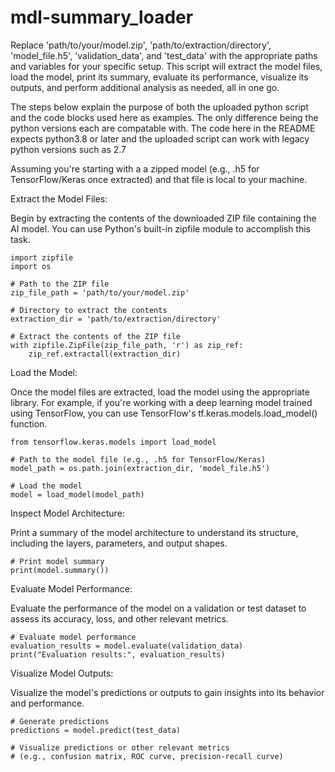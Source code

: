 # mdl-summary_loader

Replace 'path/to/your/model.zip', 'path/to/extraction/directory', 'model_file.h5', 'validation_data', and 'test_data' with the appropriate paths and variables for your specific setup. This script will extract the model files, load the model, print its summary, evaluate its performance, visualize its outputs, and perform additional analysis as needed, all in one go.

The steps below explain the purpose of both the uploaded python script and the code blocks used here as examples. The only difference being the python versions each are compatable with. The code here in the README expects python3.8 or later and the uploaded script can work with legacy python versions such as 2.7

Assuming you're starting with a a zipped model (e.g., .h5 for TensorFlow/Keras once extracted) and that file is local to your machine. 

Extract the Model Files:

Begin by extracting the contents of the downloaded ZIP file containing the AI model. You can use Python's built-in zipfile module to accomplish this task.
```
import zipfile
import os

# Path to the ZIP file
zip_file_path = 'path/to/your/model.zip'

# Directory to extract the contents
extraction_dir = 'path/to/extraction/directory'

# Extract the contents of the ZIP file
with zipfile.ZipFile(zip_file_path, 'r') as zip_ref:
    zip_ref.extractall(extraction_dir)
```
Load the Model:

Once the model files are extracted, load the model using the appropriate library. For example, if you're working with a deep learning model trained using TensorFlow, you can use TensorFlow's tf.keras.models.load_model() function.
```
from tensorflow.keras.models import load_model

# Path to the model file (e.g., .h5 for TensorFlow/Keras)
model_path = os.path.join(extraction_dir, 'model_file.h5')

# Load the model
model = load_model(model_path)
```
Inspect Model Architecture:

Print a summary of the model architecture to understand its structure, including the layers, parameters, and output shapes.
```
# Print model summary
print(model.summary())
```
Evaluate Model Performance:

Evaluate the performance of the model on a validation or test dataset to assess its accuracy, loss, and other relevant metrics.
```
# Evaluate model performance
evaluation_results = model.evaluate(validation_data)
print("Evaluation results:", evaluation_results)
```
Visualize Model Outputs:

Visualize the model's predictions or outputs to gain insights into its behavior and performance.
```
# Generate predictions
predictions = model.predict(test_data)

# Visualize predictions or other relevant metrics
# (e.g., confusion matrix, ROC curve, precision-recall curve)
```
